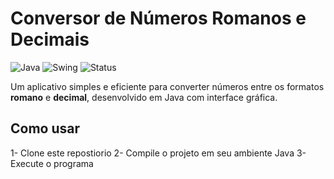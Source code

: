# Conversor de Números Romanos e Decimais

![Java](https://img.shields.io/badge/Java-ED8B00?style=for-the-badge&logo=java&logoColor=white)
![Swing](https://img.shields.io/badge/Swing-GUI-green)
![Status](https://img.shields.io/badge/Status-Concluído-brightgreen)

Um aplicativo simples e eficiente para converter números entre os formatos **romano** e **decimal**, desenvolvido em Java com interface gráfica.

## Como usar

1- Clone este repostiorio
2- Compile o projeto em seu ambiente Java
3- Execute o programa
